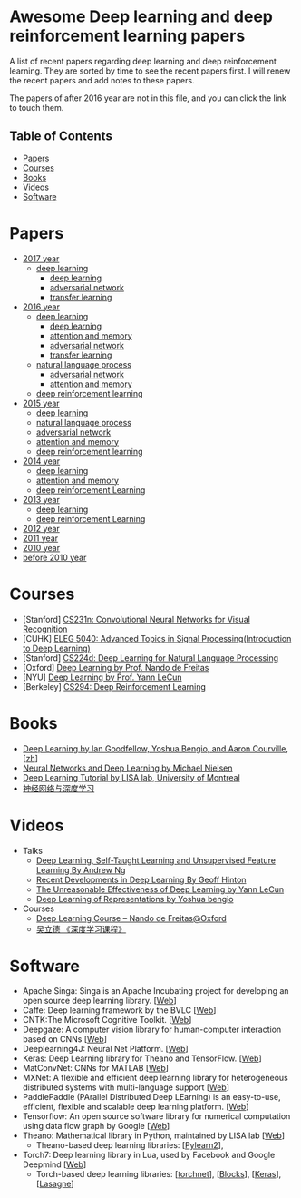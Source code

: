 # Awesome Deep learning and deep reinforcement learning papers

A list of recent papers regarding deep learning and deep reinforcement learning. They are sorted by time to see the recent papers first.
I will renew the recent papers and add notes to these papers.

The papers of after 2016 year are not in this file, and you can click the link to touch them.

## Table of Contents
- [Papers](#papers)
- [Courses](#courses)
- [Books](#books)
- [Videos](#videos)
- [Software](#software)

# Papers

- [2017 year](md/2017/deeplearning/dl.md)
    - [deep learning](md/2017/deeplearning/dl.md)
       - [deep learning](md/2017/deeplearning/dl.md#deep-learning) 
       - [adversarial network](md/2017/deeplearning/dl.md#adversarial-network)
       - [transfer learning](md/2017/deeplearning/dl.md#transfer-learning)
- [2016 year](md/2016/deeplearning/dl.md)
    - [deep learning](md/2016/deeplearning/dl.md)
        - [deep learning](md/2016/deeplearning/dl.md#deep-learning)
        - [attention and memory](md/2016/deeplearning/dl.md#attention-and-memory)
        - [adversarial network](md/2016/deeplearning/dl.md#adversarial-network)
        - [transfer learning](md/2016/deeplearning/dl.md#transfer-learning)
    - [natural language process](md/2016/deeplearning/nlp.md)
        - [adversarial network](md/2016/deeplearning/nlp.md#adversarial-network)
        - [attention and memory](md/2016/deeplearning/nlp.md#attention-and-memory)
    - [deep reinforcement learning](md/2016/reinforcelearning/rl.md)
- [2015 year](md/2015.md)
    - [deep learning](md/2015.md#deep-learning)
    - [natural language process](md/2015.md#natural-language-process)
    - [adversarial network](md/2015.md#adversarial-network)
    - [attention and memory](md/2015.md#attention-and-memory)
    - [deep reinforcement learning](md/2015.md#deep-reinforcement-learning)
- [2014 year](md/2014.md)
    - [deep learning](md/2014.md#deep-learning)
    - [attention and memory](md/2014.md#attention-and-memory)
    - [deep reinforcement Learning](md/2014.md#deep-reinforcement-learning) 
- [2013 year](md/2013.md)
    - [deep learning](md/2013.md#deep-learning)
    - [deep reinforcement Learning](md/2013.md#deep-reinforcement-learning) 
- [2012 year](md/2012.md)
- [2011 year](md/2011.md)
- [2010 year](md/2010.md)
- [before 2010 year](md/before-2010.md)

# Courses

* [Stanford] [CS231n: Convolutional Neural Networks for Visual Recognition](http://cs231n.stanford.edu/)
* [CUHK] [ELEG 5040: Advanced Topics in Signal Processing(Introduction to Deep Learning)](https://piazza.com/cuhk.edu.hk/spring2015/eleg5040/home)
* [Stanford] [CS224d: Deep Learning for Natural Language Processing](http://cs224d.stanford.edu/)
* [Oxford] [Deep Learning by Prof. Nando de Freitas](https://www.cs.ox.ac.uk/people/nando.defreitas/machinelearning/)
* [NYU] [Deep Learning by Prof. Yann LeCun](http://cilvr.cs.nyu.edu/doku.php?id=courses:deeplearning2014:start)
* [Berkeley] [CS294: Deep Reinforcement Learning](http://rll.berkeley.edu/deeprlcourse/)

# Books

* [Deep Learning by Ian Goodfellow, Yoshua Bengio, and Aaron Courville](http://www.deeplearningbook.org/), [[zh](https://github.com/exacity/deeplearningbook-chinese)]
* [Neural Networks and Deep Learning by Michael Nielsen](http://neuralnetworksanddeeplearning.com/)
* [Deep Learning Tutorial by LISA lab, University of Montreal](http://deeplearning.net/tutorial/deeplearning.pdf)
* [神经网络与深度学习](https://nndl.github.io/)

# Videos

* Talks
  * [Deep Learning, Self-Taught Learning and Unsupervised Feature Learning By Andrew Ng](https://www.youtube.com/watch?v=n1ViNeWhC24)
  * [Recent Developments in Deep Learning By Geoff Hinton](https://www.youtube.com/watch?v=vShMxxqtDDs)
  * [The Unreasonable Effectiveness of Deep Learning by Yann LeCun](https://www.youtube.com/watch?v=sc-KbuZqGkI)
  * [Deep Learning of Representations by Yoshua bengio](https://www.youtube.com/watch?v=4xsVFLnHC_0)
* Courses
  * [Deep Learning Course – Nando de Freitas@Oxford](http://www.computervisiontalks.com/tag/deep-learning-course/)
  * [吴立德 《深度学习课程》](http://list.youku.com/albumlist/show?id=21508721&ascending=1&page=1)
  
# Software

* Apache Singa: Singa is an Apache Incubating project for developing an open source deep learning library. [[Web](http://singa.incubator.apache.org/en/index.html)]
* Caffe: Deep learning framework by the BVLC [[Web](http://caffe.berkeleyvision.org/)]
* CNTK:The Microsoft Cognitive Toolkit. [[Web](https://github.com/Microsoft/CNTK)]
* Deepgaze: A computer vision library for human-computer interaction based on CNNs [[Web](https://github.com/mpatacchiola/deepgaze)]
* Deeplearning4J: Neural Net Platform. [[Web](https://github.com/deeplearning4j/deeplearning4j)]
* Keras: Deep Learning library for Theano and TensorFlow. [[Web](https://keras.io/)]
* MatConvNet: CNNs for MATLAB [[Web](http://www.vlfeat.org/matconvnet/)]
* MXNet: A flexible and efficient deep learning library for heterogeneous distributed systems with multi-language support [[Web](http://mxnet.io/)]
* PaddlePaddle (PArallel Distributed Deep LEarning) is an easy-to-use, efficient, flexible and scalable deep learning platform. [[Web](http://www.paddlepaddle.org/)]
* Tensorflow: An open source software library for numerical computation using data flow graph by Google [[Web](https://www.tensorflow.org/)]
* Theano: Mathematical library in Python, maintained by LISA lab [[Web](http://deeplearning.net/software/theano/)]
  * Theano-based deep learning libraries: [[Pylearn2](http://deeplearning.net/software/pylearn2/)],
* Torch7: Deep learning library in Lua, used by Facebook and Google Deepmind [[Web](http://torch.ch/)]
  * Torch-based deep learning libraries: [[torchnet](https://github.com/torchnet/torchnet)],
 [[Blocks](https://github.com/mila-udem/blocks)], [[Keras](http://keras.io/)], [[Lasagne](https://github.com/Lasagne/Lasagne)]
